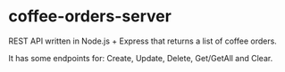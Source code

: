 # coffee-orders-server

REST API written in Node.js + Express that returns a list of coffee orders. 

It has some endpoints for: Create, Update, Delete, Get/GetAll and Clear.
